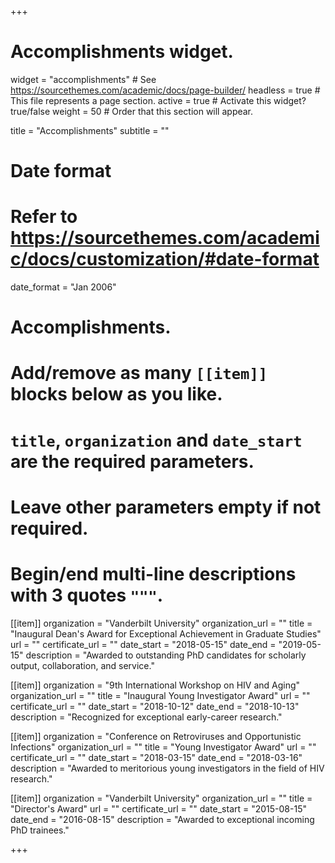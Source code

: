 +++
# Accomplishments widget.
widget = "accomplishments"  # See https://sourcethemes.com/academic/docs/page-builder/
headless = true  # This file represents a page section.
active = true  # Activate this widget? true/false
weight = 50  # Order that this section will appear.

title = "Accomplish&shy;ments"
subtitle = ""

# Date format
#   Refer to https://sourcethemes.com/academic/docs/customization/#date-format
date_format = "Jan 2006"

# Accomplishments.
#   Add/remove as many `[[item]]` blocks below as you like.
#   `title`, `organization` and `date_start` are the required parameters.
#   Leave other parameters empty if not required.
#   Begin/end multi-line descriptions with 3 quotes `"""`.

[[item]]
  organization = "Vanderbilt University"
  organization_url = ""
  title = "Inaugural Dean's Award for Exceptional Achievement in Graduate Studies"
  url = ""
  certificate_url = ""
  date_start = "2018-05-15"
  date_end = "2019-05-15"
  description = "Awarded to outstanding PhD candidates for scholarly output, collaboration, and service."

[[item]]
  organization = "9th International Workshop on HIV and Aging"
  organization_url = ""
  title = "Inaugural Young Investigator Award"
  url = ""
  certificate_url = ""
  date_start = "2018-10-12"
  date_end = "2018-10-13"
  description = "Recognized for exceptional early-career research."

[[item]]
  organization = "Conference on Retroviruses and Opportunistic Infections"
  organization_url = ""
  title = "Young Investigator Award"
  url = ""
  certificate_url = ""
  date_start = "2018-03-15"
  date_end = "2018-03-16"
  description = "Awarded to meritorious young investigators in the field of HIV research."

[[item]]
  organization = "Vanderbilt University"
  organization_url = ""
  title = "Director's Award"
  url = ""
  certificate_url = ""
  date_start = "2015-08-15"
  date_end = "2016-08-15"
  description = "Awarded to exceptional incoming PhD trainees."

+++
